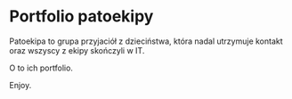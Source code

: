 # Portfolio patoekipy

Patoekipa to grupa przyjaciół z dzieciństwa, która nadal utrzymuje kontakt oraz wszyscy z ekipy skończyli w IT. 

O to ich portfolio.

Enjoy. 